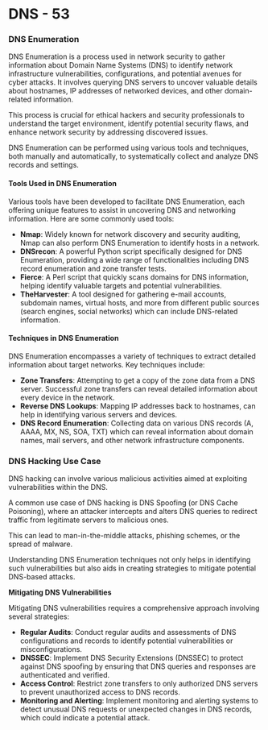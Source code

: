 # DNS - 53

### DNS Enumeration

DNS Enumeration is a process used in network security to gather information about Domain Name Systems (DNS) to identify network infrastructure vulnerabilities, configurations, and potential avenues for cyber attacks. It involves querying DNS servers to uncover valuable details about hostnames, IP addresses of networked devices, and other domain-related information.&#x20;

This process is crucial for ethical hackers and security professionals to understand the target environment, identify potential security flaws, and enhance network security by addressing discovered issues.&#x20;

DNS Enumeration can be performed using various tools and techniques, both manually and automatically, to systematically collect and analyze DNS records and settings.

#### Tools Used in DNS Enumeration

Various tools have been developed to facilitate DNS Enumeration, each offering unique features to assist in uncovering DNS and networking information. Here are some commonly used tools:

* **Nmap**: Widely known for network discovery and security auditing, Nmap can also perform DNS Enumeration to identify hosts in a network.
* **DNSrecon**: A powerful Python script specifically designed for DNS Enumeration, providing a wide range of functionalities including DNS record enumeration and zone transfer tests.
* **Fierce**: A Perl script that quickly scans domains for DNS information, helping identify valuable targets and potential vulnerabilities.
* **TheHarvester**: A tool designed for gathering e-mail accounts, subdomain names, virtual hosts, and more from different public sources (search engines, social networks) which can include DNS-related information.

#### Techniques in DNS Enumeration

DNS Enumeration encompasses a variety of techniques to extract detailed information about target networks. Key techniques include:

* **Zone Transfers**: Attempting to get a copy of the zone data from a DNS server. Successful zone transfers can reveal detailed information about every device in the network.
* **Reverse DNS Lookups**: Mapping IP addresses back to hostnames, can help in identifying various servers and devices.
* **DNS Record Enumeration**: Collecting data on various DNS records (A, AAAA, MX, NS, SOA, TXT) which can reveal information about domain names, mail servers, and other network infrastructure components.

### **DNS Hacking Use Case**

DNS hacking can involve various malicious activities aimed at exploiting vulnerabilities within the DNS.&#x20;

A common use case of DNS hacking is DNS Spoofing (or DNS Cache Poisoning), where an attacker intercepts and alters DNS queries to redirect traffic from legitimate servers to malicious ones.&#x20;

This can lead to man-in-the-middle attacks, phishing schemes, or the spread of malware.&#x20;

Understanding DNS Enumeration techniques not only helps in identifying such vulnerabilities but also aids in creating strategies to mitigate potential DNS-based attacks.

**Mitigating DNS Vulnerabilities**

Mitigating DNS vulnerabilities requires a comprehensive approach involving several strategies:

* **Regular Audits**: Conduct regular audits and assessments of DNS configurations and records to identify potential vulnerabilities or misconfigurations.
* **DNSSEC**: Implement DNS Security Extensions (DNSSEC) to protect against DNS spoofing by ensuring that DNS queries and responses are authenticated and verified.
* **Access Control**: Restrict zone transfers to only authorized DNS servers to prevent unauthorized access to DNS records.
* **Monitoring and Alerting**: Implement monitoring and alerting systems to detect unusual DNS requests or unexpected changes in DNS records, which could indicate a potential attack.

